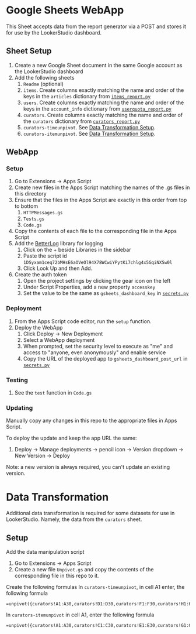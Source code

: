 # Google Sheets WebApp

This Sheet accepts data from the report generator via a POST and stores it for use by the LookerStudio dashboard.

## Sheet Setup

1. Create a new Google Sheet document in the same Google account as the LookerStudio dashboard
1. Add the following sheets
	1. `Readme` (optional)
	1. `items`. Create columns exactly matching the name and order of the keys in the `articles` dictionary from [`items_report.py`](../packages/redata_reports/run/items_report.py)
	1. `users`. Create columns exactly matching the name and order of the keys in the `account_info` dictionary from [`userquota_report.py`](../packages/redata_reports/run/userquota_report.py)
	1. `curators`. Create columns exactly matching the name and order of the `curators` dictionary from [`curators_report.py`](../packages/trello_reports/run/curators_report.py)
	1. `curators-timeunpivot`. See [Data Transformation Setup](#data-transformation).
	1. `curators-itemunpivot`. See [Data Transformation Setup](#data-transformation).

## WebApp

### Setup

1. Go to Extensions -> Apps Script
1. Create new files in the Apps Script matching the names of the .gs files in this directory
1. Ensure that the files in the Apps Script are exactly in this order from top to bottom
	1. `HTTPMessages.gs`
	1. `Tests.gs`
	1. `Code.gs` 
1. Copy the contents of each file to the corresponding file in the Apps Script
1. Add the [BetterLog](https://github.com/peterherrmann/BetterLog) library for logging
	1. Click on the + beside Libraries in the sidebar
	1. Paste the script id `1DSyxam1ceq72bMHsE6aOVeOl94X78WCwiYPytKi7chlg4x5GqiNXSw0l`
	1. Click Look Up and then Add.
1. Create the auth token
	1. Open the project settings by clicking the gear icon on the left
	1. Under Script Properties, add a new property `accesskey`
	1. Set the value to be the same as `gsheets_dashboard_key` in [`secrets.py`](../packages/redata_reports/run/secrets.example.py)
	
### Deployment

1. From the Apps Script code editor, run the `setup` function.
1. Deploy the WebApp
	1. Click Deploy -> New Deployment
	1. Select a WebApp deployment
	1. When prompted, set the security level to execute as "me" and access to "anyone, even anonymously" and enable service
	1. Copy the URL of the deployed app to `gsheets_dashboard_post_url` in [`secrets.py`](packages/redata_reports/run/secrets.example.py)
	
### Testing

1. See the `test` function in `Code.gs`

### Updating

Manually copy any changes in this repo to the appropriate files in Apps Script.

To deploy the update and keep the app URL the same:

1. Deploy -> Manage deployments -> pencil icon -> Version dropdown -> New Version -> Deploy

Note: a new version is always required, you can't update an existing version.

# Data Transformation

Additional data transformation is required for some datasets for use in LookerStudio. Namely, the data from the `curators` sheet.

## Setup

Add the data manipulation script
1. Go to Extensions -> Apps Script
1. Create a new file `Unpivot.gs` and copy the contents of the corresponding file in this repo to it.

Create the following formulas
In `curators-timeunpivot`, in cell A1 enter, the following formula
```
=unpivot({curators!A1:A30,curators!D1:D30,curators!F1:F30,curators!H1:H30,curators!J1:J30,curators!L1:L30,curators!N1:N30,curators!P1:P30,curators!R1:R30,curators!T1:T30,curators!V1:V30,curators!X1:X30,curators!Z1:Z30,curators!AB1:AB30,curators!AD1:AD30,curators!AF1:AF30,curators!AH1:AH30,curators!AJ1:AJ30,curators!AL1:AL30,curators!AN1:AN30,curators!AP1:AP30,curators!AR1:AR30,curators!AT1:AT30,curators!AV1:AV30,curators!AX1:AX30,curators!AZ1:AZ30,curators!BB1:BB30,curators!BD1:BD30,curators!BF1:BF30,curators!BH1:BH30,curators!BJ1:BJ30,curators!BL1:BL30,curators!BN1:BN30,curators!BP1:BP30,curators!BR1:BR30,curators!BT1:BT30,curators!BV1:BV30,curators!BX1:BX30,curators!BZ1:BZ30,curators!CB1:CB30,curators!CD1:CD30,curators!CF1:CF30,curators!CH1:CH30,curators!CJ1:CJ30,curators!CL1:CL30,curators!CN1:CN30,curators!CP1:CP30,curators!CR1:CR30,curators!CT1:CT30,curators!CV1:CV30,curators!CX1:CX30,curators!CZ1:CZ30,curators!DB1:DB30,curators!DD1:DD30,curators!DF1:DF30},1,1,"time_category","time")
```

In `curators-itemunpivot` in cell A1, enter the following formula
```
=unpivot({curators!A1:A30,curators!C1:C30,curators!E1:E30,curators!G1:G30,curators!I1:I30,curators!K1:K30,curators!M1:M30,curators!O1:O30,curators!Q1:Q30,curators!S1:S30,curators!U1:U30,curators!W1:W30,curators!Y1:Y30,curators!AA1:AA30,curators!AC1:AC30,curators!AE1:AE30,curators!AG1:AG30,curators!AI1:AI30,curators!AK1:AK30,curators!AM1:AM30,curators!AO1:AO30,curators!AQ1:AQ30,curators!AS1:AS30,curators!AU1:AU30,curators!AW1:AW30,curators!AY1:AY30,curators!BA1:BA30,curators!BC1:BC30,curators!BE1:BE30,curators!BG1:BG30,curators!BI1:BI30,curators!BK1:BK30,curators!BM1:BM30,curators!BO1:BO30,curators!BQ1:BQ30,curators!BS1:BS30,curators!BU1:BU30,curators!BW1:BW30,curators!BY1:BY30,curators!CA1:CA30,curators!CC1:CC30,curators!CE1:CE30,curators!CG1:CG30,curators!CI1:CI30,curators!CK1:CK30,curators!CM1:CM30,curators!CO1:CO30,curators!CQ1:CQ30,curators!CS1:CS30,curators!CU1:CU30,curators!CW1:CW30,curators!CY1:CY30,curators!DA1:DA30,curators!DC1:DC30,curators!DE1:DE30},1,1,"item_category","count")
```